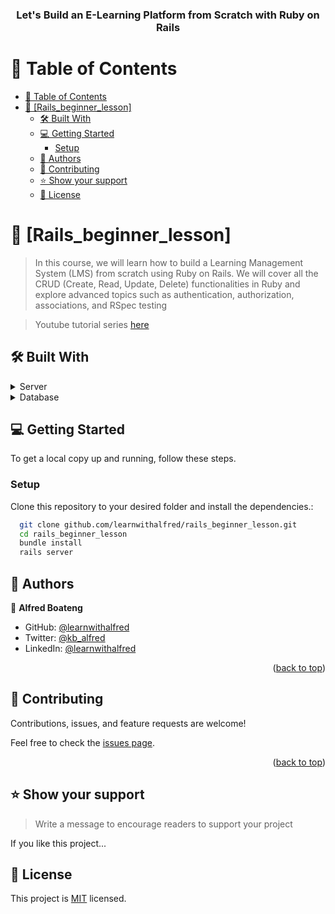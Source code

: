 <div align="center">
  <h3><b>Let's Build an E-Learning Platform from Scratch with Ruby on Rails</b></h3>
</div>

<!-- TABLE OF CONTENTS -->

# 📗 Table of Contents

- [📗 Table of Contents](#-table-of-contents)
- [📖 \[Rails_beginner_lesson\] ](#-rails_beginner_lesson-)
  - [🛠 Built With ](#-built-with-)
  - [💻 Getting Started ](#-getting-started-)
    - [Setup](#setup)
  - [👥 Authors ](#-authors-)
  - [🤝 Contributing ](#-contributing-)
  - [⭐️ Show your support ](#️-show-your-support-)
  - [📝 License ](#-license-)

# 📖 [Rails_beginner_lesson] <a name="about-project"></a>

> In this course, we will learn how to build a Learning Management System (LMS) from scratch using Ruby on Rails. We will cover all the CRUD (Create, Read, Update, Delete) functionalities in Ruby and explore advanced topics such as authentication, authorization, associations, and RSpec testing

> Youtube tutorial series [here](https://www.youtube.com/playlist?list=PLvkZrNqHvQkBKfPCF5zYw_OMJ-6231e8C)

## 🛠 Built With <a name="built-with"></a>

<details>
  <summary>Server</summary>
  <ul>
    <li><a href="#" >Ruby on Rails</a></li>
    <li><a href="#" >Devise jwt gem</a></li>
  </ul>
</details>

<details>
<summary>Database</summary>
  <ul>
    <li><a href="https://www.postgresql.org/">PostgreSQL</a></li>
  </ul>
</details>

## 💻 Getting Started <a name="getting-started"></a>

To get a local copy up and running, follow these steps.

### Setup

Clone this repository to your desired folder and install the dependencies.:

```sh
  git clone github.com/learnwithalfred/rails_beginner_lesson.git
  cd rails_beginner_lesson
  bundle install
  rails server
```

## 👥 Authors <a name="authors"></a>

👤 **Alfred Boateng**

- GitHub: [@learnwithalfred](https://github.com/learnwithalfred)
- Twitter: [@kb_alfred](https://twitter.com/kb_alfred)
- LinkedIn: [@learnwithalfred](https://www.linkedin.com/in/learnwithalfred/)

<p align="right">(<a href="#readme-top">back to top</a>)</p>

## 🤝 Contributing <a name="contributing"></a>

Contributions, issues, and feature requests are welcome!

Feel free to check the [issues page](../../issues/).

<p align="right">(<a href="#readme-top">back to top</a>)</p>

<!-- SUPPORT -->

## ⭐️ Show your support <a name="support"></a>

> Write a message to encourage readers to support your project

If you like this project...

## 📝 License <a name="license"></a>

This project is [MIT](./MIT.md) licensed.
